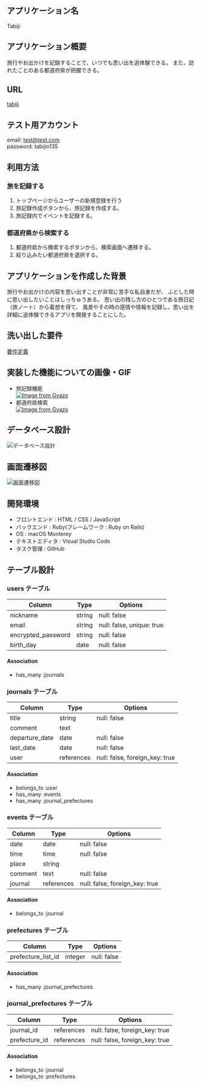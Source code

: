 ## アプリケーション名
Tabiji


## アプリケーション概要
旅行やお出かけを記録することで、いつでも思い出を追体験できる。
また、訪れたことのある都道府県が把握できる。


## URL
[tabiji](https://tabiji.onrender.com)


## テスト用アカウント
email: test@test.com  
password: tabijin135


## 利用方法

### 旅を記録する
1. トップページからユーザーの新規登録を行う
2. 旅記録作成ボタンから、旅記録を作成する。
3. 旅記録内でイベントを記録する。

### 都道府県から検索する
1. 都道府県から検索するボタンから、検索画面へ遷移する。
2. 絞り込みたい都道府県を選択する。


## アプリケーションを作成した背景
旅行やお出かけの内容を思い出すことが非常に苦手な私自身だが、
ふとした時に思い出したいことはしっちゅうある。
思い出の残し方のひとつである旅日記（旅ノート）から着想を得て、
風景やその時の感情や情報を記録し、思い出を詳細に追体験できるアプリを開発することにした。


## 洗い出した要件
[要件定義](https://docs.google.com/spreadsheets/d/1Nt_oTZjbJhjCJhJgJy95sNSNmPCBRCZ3gqaM6OXD9dE/edit?usp=sharing)


## 実装した機能についての画像・GIF
* 旅記録機能  
[![Image from Gyazo](https://i.gyazo.com/ff6c7bf77557ce143b7513cb7d2d5a2a.gif)](https://gyazo.com/ff6c7bf77557ce143b7513cb7d2d5a2a)
* 都道府県検索  
[![Image from Gyazo](https://i.gyazo.com/159304a9506cd86dcbabb5555998f088.gif)](https://gyazo.com/159304a9506cd86dcbabb5555998f088)


## データベース設計
![データベース設計](https://i.gyazo.com/fdfc2ecebb5363349bde6f80377320b5.png)


## 画面遷移図
![画面遷移図](https://i.gyazo.com/858716b25f5131d37d98e7250241b16a.png)


## 開発環境
* フロントエンド : HTML / CSS / JavaScript
* バックエンド : Ruby(フレームワーク : Ruby on Rails)
* OS : macOS Monterey
* テキストエディタ : Visual Studio Code
* タスク管理 : GitHub







## テーブル設計

### users テーブル
| Column             | Type   | Options                   |
| ------------------ | ------ | ------------------------- |
| nickname           | string | null: false               |
| email              | string | null: false, unique: true |
| encrypted_password | string | null: false               |
| birth_day          | date   | null: false               |

#### Association
- has_many  :journals


### journals テーブル
| Column             | Type       | Options                        |
| ------------------ | ---------- | ------------------------------ |
| title              | string     | null: false                    |
| comment            | text       |                                |
| departure_date     | date       | null: false                    |
| last_date          | date       | null: false                    |
| user               | references | null: false, foreign_key: true |

#### Association
- belongs_to  :user
- has_many    :events
- has_many    :journal_prefectures


### events テーブル
| Column  | Type       | Options                        |
| ------- | ---------- | ------------------------------ |
| date    | date       | null: false                    |
| time    | time       | null: false                    |
| place   | string     |                                |
| comment | text       | null: false                    |
| journal | references | null: false, foreign_key: true |

#### Association
- belongs_to  :journal


### prefectures テーブル
| Column             | Type    | Options     |
| ------------------ | ------- | ----------- |
| prefecture_list_id | integer | null: false |

#### Association
- has_many    :journal_prefectures


### journal_prefectures テーブル
| Column        | Type       | Options                        |
| ------------- | ---------- | ------------------------------ |
| journal_id    | references | null: false, foreign_key: true |
| prefecture_id | references | null: false, foreign_key: true |

#### Association
- belongs_to  :journal
- belongs_to  :prefectures